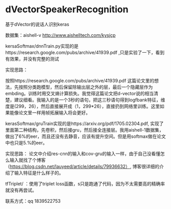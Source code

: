 # dVectorSpeakerRecognition
基于dVector的说话人识别keras


  
  
数据集：aishell-v http://www.aishelltech.com/kysjcp

kersaSoftmax/dnnTrain.py实现的是https://research.google.com/pubs/archive/41939.pdf ,只是实验了一下，看到有效果，并没有完整的测试

实现思路：

  按照https://research.google.com/pubs/archive/41939.pdf 这篇论文里的想法，先按照分类跑模型，然后保留除输出层之外的层，最后一个隐藏层作为embding。训练时用交叉熵计算损失。我觉得这篇论文把d-vector说的相当清楚，建议细看。我输入的是一个3秒的语句，把这三秒语句得到logfbank特征，维度是(299，26），然后直接展开成（1，299*26），直接扔到网络里训练。这里如果能像论文里一样用帧拓展输入将会更好。
  
kerasSoftmax/gruTrain实现的是https://arxiv.org/pdf/1705.02304.pdf, 实现了里面第二种结构，先卷积，然后接gru，然后接全连接层。我用aishell-1数据集，做出了6%的eer，而且还没有去静音，应该有提升空间。但是用softmax做在论文中也只是5.%的eer。

实现思路：
  论文中介绍res-cnn的输入和cov-gru的输入一样，由于自己没看懂怎么输入就找了个博客（https://blog.csdn.net/lauyeed/article/details/79936632）,  博客很详细的介绍了输入特征是什么样子的。
  
tfTriplet/ ：使用了triplet loss函数，s只是跑通了代码，因为不太需要高的精确率就没有再尝试。

联系方式：qq 1839522753
